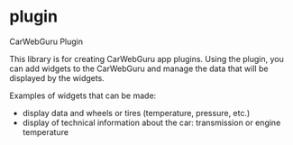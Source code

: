 # plugin
CarWebGuru Plugin

This library is for creating CarWebGuru app plugins. Using the plugin, you can add widgets to the CarWebGuru and manage the data that will be displayed by the widgets.

Examples of widgets that can be made:
* display data and wheels or tires (temperature, pressure, etc.)
* display of technical information about the car: transmission or engine temperature
